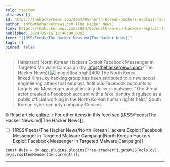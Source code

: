 ```yaml
---
role: rssitem
aliases: []
id: https://thehackernews.com/2024/05/north-korean-hackers-exploit-facebook.html
author: info@thehackernews.com (The Hacker News)
link: https://thehackernews.com/2024/05/north-korean-hackers-exploit-facebook.html
published: 2024-05-16T13:48:00.000Z
feed: "[[RSS/Feeds/The Hacker News.md|The Hacker News]]"
tags: []
pinned: false
---
```


> [!abstract] North Korean Hackers Exploit Facebook Messenger in Targeted Malware Campaign (by info@thehackernews.com (The Hacker News))
> ![image|float:right|400](https://blogger.googleusercontent.com/img/b/R29vZ2xl/AVvXsEi0CgQjTGmGSfRS1sg_daBIAU-YSbp-JtU2wJUNbsvH_Z7lMjjdGBl1RMbetEr4oFfmuHwcDQFYa6CtTZYbI3UzTjzIs6sqIbAEBIH9VqH1hUdZz9OFPtEpUGXAzEw-6Njmcbngrrx3SoZN5DFEC3txh9Q9GTUkI123G9pXWKuBp7O7DwhMqnuGdf37Mqhm/s1600/hack.png) The North Korea-linked Kimsuky hacking group has been attributed to a new social engineering attack that employs fictitious Facebook accounts to targets via Messenger and ultimately delivers malware. "The threat actor created a Facebook account with a fake identity disguised as a public official working in the North Korean human rights field," South Korean cybersecurity company Genians

🌐 Read article [online](https://thehackernews.com/2024/05/north-korean-hackers-exploit-facebook.html). ⤴ For other items in this feed see [[RSS/Feeds/The Hacker News.md|The Hacker News]].

- [ ] [[RSS/Feeds/The Hacker News/North Korean Hackers Exploit Facebook Messenger in Targeted Malware Campaign|North Korean Hackers Exploit Facebook Messenger in Targeted Malware Campaign]]

~~~dataviewjs
const dvjs = dv.app.plugins.plugins["rss-tracker"].getDVJSTools(dv);
dvjs.rssItemHeader(dv.current());
~~~

- - -


